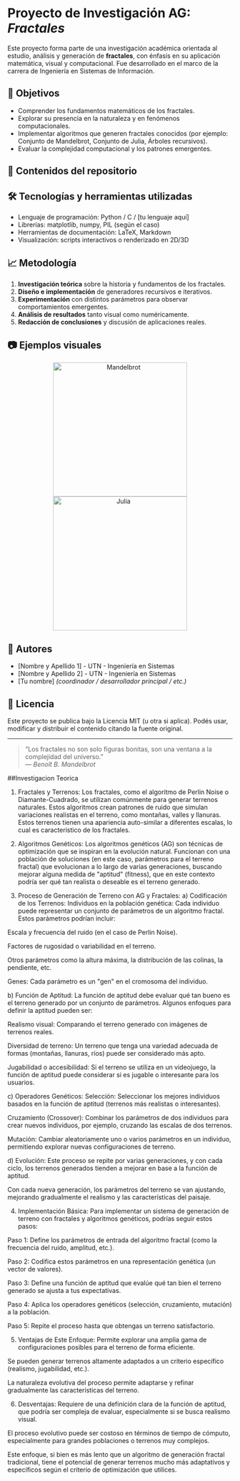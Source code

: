 # Proyecto de Investigación AG: *Fractales*

Este proyecto forma parte de una investigación académica orientada al estudio, análisis y generación de **fractales**, con énfasis en su aplicación matemática, visual y computacional. Fue desarrollado en el marco de la carrera de Ingeniería en Sistemas de Información.

## 🧠 Objetivos

- Comprender los fundamentos matemáticos de los fractales.
- Explorar su presencia en la naturaleza y en fenómenos computacionales.
- Implementar algoritmos que generen fractales conocidos (por ejemplo: Conjunto de Mandelbrot, Conjunto de Julia, Árboles recursivos).
- Evaluar la complejidad computacional y los patrones emergentes.

## 📁 Contenidos del repositorio

## 🛠️ Tecnologías y herramientas utilizadas

- Lenguaje de programación: Python / C / [tu lenguaje aquí]
- Librerías: matplotlib, numpy, PIL (según el caso)
- Herramientas de documentación: LaTeX, Markdown
- Visualización: scripts interactivos o renderizado en 2D/3D

## 📈 Metodología

1. **Investigación teórica** sobre la historia y fundamentos de los fractales.
2. **Diseño e implementación** de generadores recursivos e iterativos.
3. **Experimentación** con distintos parámetros para observar comportamientos emergentes.
4. **Análisis de resultados** tanto visual como numéricamente.
5. **Redacción de conclusiones** y discusión de aplicaciones reales.

## 📷 Ejemplos visuales

<p align="center">
  <img src="images/mandelbrot.png" width="300" alt="Mandelbrot">
  <img src="images/julia.png" width="300" alt="Julia">
</p>

## 👥 Autores

- [Nombre y Apellido 1] - UTN - Ingeniería en Sistemas  
- [Nombre y Apellido 2] - UTN - Ingeniería en Sistemas  
- [Tu nombre] *(coordinador / desarrollador principal / etc.)*

## 📄 Licencia

Este proyecto se publica bajo la Licencia MIT (u otra si aplica). Podés usar, modificar y distribuir el contenido citando la fuente original.

---

> “Los fractales no son solo figuras bonitas, son una ventana a la complejidad del universo.”  
> — *Benoît B. Mandelbrot*


##Investigacion Teorica
1. Fractales y Terrenos:
Los fractales, como el algoritmo de Perlin Noise o Diamante-Cuadrado, se utilizan comúnmente para generar terrenos naturales. Estos algoritmos crean patrones de ruido que simulan variaciones realistas en el terreno, como montañas, valles y llanuras. Estos terrenos tienen una apariencia auto-similar a diferentes escalas, lo cual es característico de los fractales.

2. Algoritmos Genéticos:
Los algoritmos genéticos (AG) son técnicas de optimización que se inspiran en la evolución natural. Funcionan con una población de soluciones (en este caso, parámetros para el terreno fractal) que evolucionan a lo largo de varias generaciones, buscando mejorar alguna medida de "aptitud" (fitness), que en este contexto podría ser qué tan realista o deseable es el terreno generado.

3. Proceso de Generación de Terreno con AG y Fractales:
a) Codificación de los Terrenos:
Individuos en la población genética: Cada individuo puede representar un conjunto de parámetros de un algoritmo fractal. Estos parámetros podrían incluir:

Escala y frecuencia del ruido (en el caso de Perlin Noise).

Factores de rugosidad o variabilidad en el terreno.

Otros parámetros como la altura máxima, la distribución de las colinas, la pendiente, etc.

Genes: Cada parámetro es un "gen" en el cromosoma del individuo.

b) Función de Aptitud:
La función de aptitud debe evaluar qué tan bueno es el terreno generado por un conjunto de parámetros. Algunos enfoques para definir la aptitud pueden ser:

Realismo visual: Comparando el terreno generado con imágenes de terrenos reales.

Diversidad de terreno: Un terreno que tenga una variedad adecuada de formas (montañas, llanuras, ríos) puede ser considerado más apto.

Jugabilidad o accesibilidad: Si el terreno se utiliza en un videojuego, la función de aptitud puede considerar si es jugable o interesante para los usuarios.

c) Operadores Genéticos:
Selección: Seleccionar los mejores individuos basados en la función de aptitud (terrenos más realistas o interesantes).

Cruzamiento (Crossover): Combinar los parámetros de dos individuos para crear nuevos individuos, por ejemplo, cruzando las escalas de dos terrenos.

Mutación: Cambiar aleatoriamente uno o varios parámetros en un individuo, permitiendo explorar nuevas configuraciones de terreno.

d) Evolución:
Este proceso se repite por varias generaciones, y con cada ciclo, los terrenos generados tienden a mejorar en base a la función de aptitud.

Con cada nueva generación, los parámetros del terreno se van ajustando, mejorando gradualmente el realismo y las características del paisaje.

4. Implementación Básica:
Para implementar un sistema de generación de terreno con fractales y algoritmos genéticos, podrías seguir estos pasos:

Paso 1: Define los parámetros de entrada del algoritmo fractal (como la frecuencia del ruido, amplitud, etc.).

Paso 2: Codifica estos parámetros en una representación genética (un vector de valores).

Paso 3: Define una función de aptitud que evalúe qué tan bien el terreno generado se ajusta a tus expectativas.

Paso 4: Aplica los operadores genéticos (selección, cruzamiento, mutación) a la población.

Paso 5: Repite el proceso hasta que obtengas un terreno satisfactorio.

5. Ventajas de Este Enfoque:
Permite explorar una amplia gama de configuraciones posibles para el terreno de forma eficiente.

Se pueden generar terrenos altamente adaptados a un criterio específico (realismo, jugabilidad, etc.).

La naturaleza evolutiva del proceso permite adaptarse y refinar gradualmente las características del terreno.

6. Desventajas:
Requiere de una definición clara de la función de aptitud, que podría ser compleja de evaluar, especialmente si se busca realismo visual.

El proceso evolutivo puede ser costoso en términos de tiempo de cómputo, especialmente para grandes poblaciones o terrenos muy complejos.

Este enfoque, si bien es más lento que un algoritmo de generación fractal tradicional, tiene el potencial de generar terrenos mucho más adaptativos y específicos según el criterio de optimización que utilices.
